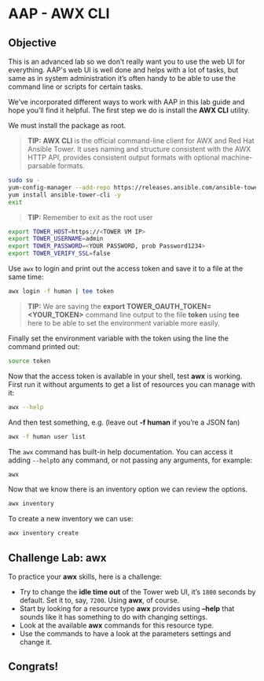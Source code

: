 # AAP - AWX CLI

## Objective

This is an advanced lab so we don’t really want you to use the web UI for everything. AAP's web UI is well done and helps with a lot of tasks, but same as in system administration it’s often handy to be able to use the command line or scripts for certain tasks.

We’ve incorporated different ways to work with AAP in this lab guide and hope you’ll find it helpful. The first step we do is install the **AWX CLI** utility.

We must install the package as root.

> **TIP:** **AWX CLI** is the official command-line client for AWX and Red Hat Ansible Tower. It uses naming and structure consistent with the AWX HTTP API, provides consistent output formats with optional machine-parsable formats.

```bash
sudo su - 
yum-config-manager --add-repo https://releases.ansible.com/ansible-tower/cli/ansible-tower-cli-el8.repo
yum install ansible-tower-cli -y
exit
```



> **TIP:** Remember to exit as the root user



```bash
export TOWER_HOST=https://<TOWER VM IP>
export TOWER_USERNAME=admin
export TOWER_PASSWORD=<YOUR PASSWORD, prob Password1234>
export TOWER_VERIFY_SSL=false
```



Use `awx` to login and print out the access token and save it to a file at the same time:

```bash
awx login -f human | tee token
```



> **TIP:** We are saving the **export TOWER_OAUTH_TOKEN=<YOUR_TOKEN>** command line output to the file **token** using **tee** here to be able to set the environment variable more easily.



Finally set the environment variable with the token using the line the command printed out:



```bash
source token
```



Now that the access token is available in your shell, test **awx** is working. First run it without arguments to get a list of resources you can manage with it:

``` bash
awx --help
```



And then test something, e.g. (leave out **-f human** if you’re a JSON fan)

```bash
awx -f human user list
```



The `awx` command has built-in help documentation. You can access it adding `--help`to any command, or not passing any arguments, for example: 

```bash
awx
```



Now that we know there is an inventory option we can review the options. 

```bash
awx inventory
```



To create a new inventory we can use: 

```bash
awx inventory create
```



## Challenge Lab: awx

To practice your **awx** skills, here is a challenge:

- Try to change the **idle time out** of the Tower web UI, it’s `1800` seconds by default. Set it to, say, `7200`. Using **awx**, of course.
- Start by looking for a resource type **awx** provides using **–help** that sounds like it has something to do with changing settings.
- Look at the available **awx** commands for this resource type.
- Use the commands to have a look at the parameters settings and change it.



## Congrats! 



